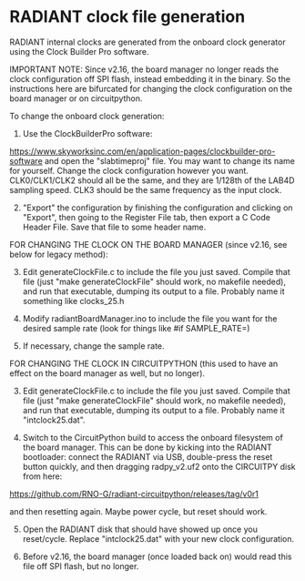 # RADIANT clock file generation

RADIANT internal clocks are generated from the onboard clock generator
using the Clock Builder Pro software.

IMPORTANT NOTE: 
Since v2.16, the board manager no longer reads the clock configuration off SPI flash, instead embedding it in the binary. 
So the instructions here are bifurcated for changing the clock configuration on the board manager or on circuitpython.

To change the onboard clock generation:

1. Use the ClockBuilderPro software:

https://www.skyworksinc.com/en/application-pages/clockbuilder-pro-software
and open the "slabtimeproj" file. You may want to change its name for yourself.
Change the clock configuration however you want. CLK0/CLK1/CLK2 should all
be the same, and they are 1/128th of the LAB4D sampling speed. CLK3 should
be the same frequency as the input clock.

2. "Export" the configuration by finishing the configuration and clicking on
"Export", then going to the Register File tab, then export a C Code
Header File. Save that file to some header name.

FOR CHANGING THE CLOCK ON THE BOARD MANAGER (since v2.16, see below for legacy method): 

3. Edit generateClockFile.c to include the file you just saved. Compile that
file (just "make generateClockFile" should work, no makefile needed), and
run that executable, dumping its output to a file. Probably name it
something like clocks_25.h 

4. Modify radiantBoardManager.ino to include the file you want for the desired sample rate (look for things like #if SAMPLE_RATE=) 

5. If necessary, change the sample rate. 





FOR CHANGING THE CLOCK IN CIRCUITPYTHON (this used to have an effect on the board manager as well, but no longer). 

3. Edit generateClockFile.c to include the file you just saved. Compile that
file (just "make generateClockFile" should work, no makefile needed), and
run that executable, dumping its output to a file. Probably name it
"intclock25.dat".

4. Switch to the CircuitPython build to access the onboard filesystem of the
board manager. This can be done by kicking into the RADIANT bootloader:
connect the RADIANT via USB, double-press the reset button quickly, and
then dragging radpy_v2.uf2 onto the CIRCUITPY disk from here:

https://github.com/RNO-G/radiant-circuitpython/releases/tag/v0r1

and then resetting again. Maybe power cycle, but reset should work.

5. Open the RADIANT disk that should have showed up once you reset/cycle.
Replace "intclock25.dat" with your new clock configuration.

6. Before v2.16, the board manager (once loaded back on) would read this file off SPI flash, but no longer. 
